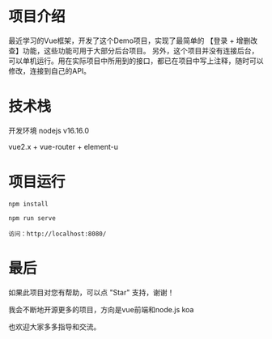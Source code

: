 
# 项目介绍

最近学习的Vue框架，开发了这个Demo项目，实现了最简单的 【登录 + 增删改查】功能，这些功能可用于大部分后台项目。
另外，这个项目并没有连接后台，可以单机运行。用在实际项目中所用到的接口，都已在项目中写上注释，随时可以修改，连接到自己的API。

# 技术栈

开发环境 nodejs v16.16.0

vue2.x + vue-router + element-u

# 项目运行

```
npm install

npm run serve

访问：http://localhost:8080/
```

# 最后

如果此项目对您有帮助，可以点 "Star" 支持，谢谢！

我会不断地开源更多的项目，方向是vue前端和node.js koa

也欢迎大家多多指导和交流。
